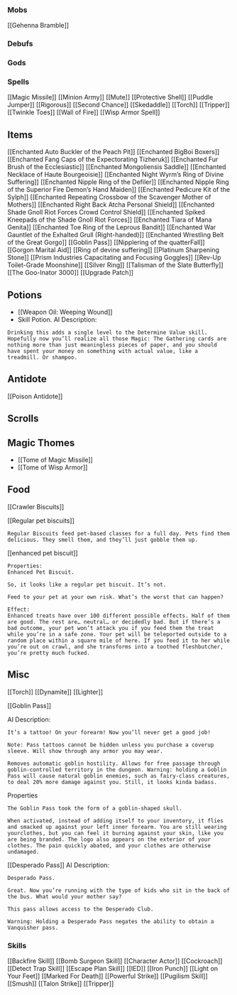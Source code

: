 

### Mobs
[[Gehenna Bramble]]


### Debufs

### Gods


### Spells

[[Magic Missile]]
[[Minion Army]]
[[Mute]]
[[Protective Shell]]
[[Puddle Jumper]]
[[Rigorous]]
[[Second Chance]]
[[Skedaddle]]
[[Torch]]
[[Tripper]]
[[Twinkle Toes]]
[[Wall of Fire]]
[[Wisp Armor Spell]]

## Items
[[Enchanted Auto Buckler of the Peach Pit]]
[[Enchanted BigBoi Boxers]]
[[Enchanted Fang Caps of the Expectorating Tizheruk]]
[[Enchanted Fur Brush of the Ecclesiastic]]
[[Enchanted Mongoliensis Saddle]]
[[Enchanted Necklace of Haute Bourgeoisie]]
[[Enchanted Night Wyrm’s Ring of Divine Suffering]]
[[Enchanted Nipple Ring of the Defiler]]
[[Enchanted Nipple Ring of the Superior Fire Demon’s Hand Maiden]]
[[Enchanted Pedicure Kit of the Sylph]]
[[Enchanted Repeating Crossbow of the Scavenger Mother of Mothers]]
[[Enchanted Right Back Atcha Personal Shield]]
[[Enchanted Shade Gnoll Riot Forces Crowd Control Shield]]
[[Enchanted Spiked Kneepads of the Shade Gnoll Riot Forces]]
[[Enchanted Tiara of Mana Genita]]
[[Enchanted Toe Ring of the Leprous Bandit]]
[[Enchanted War Gauntlet of the Exhalted Grull (Right-handed)]]
[[Enchanted Wrestling Belt of the Great Gorgo]]
[[Goblin Pass]]
[[Nipplering of the quatterFall]]
[[Gorgon Marital Aid]]
[[Ring of devine suffering]]
[[Platinum Sharpening Stone]]
[[Prism Industries Capacitating and Focusing Goggles]]
[[Rev-Up Toilet-Grade Moonshine]]
[[Silver Ring]]
[[Talisman of the Slate Butterfly]]
[[The Goo-Inator 3000]]
[[Upgrade Patch]]

## Potions

- [[Weapon Oil: Weeping Wound]]
- Skill Potion.
AI Description:
```
Drinking this adds a single level to the Determine Value skill. Hopefully now you’ll realize all those Magic: The Gathering cards are nothing more than just meaningless pieces of paper, and you should have spent your money on something with actual value, like a treadmill. Or shampoo.
```

## Antidote
[[Poison Antidote]]

## Scrolls


## Magic Thomes
- [[Tome of Magic Missile]]
- [[Tome of Wisp Armor]]


## Food
[[Crawler Biscuits]]

[[Regular pet biscuits]]
```
Regular Biscuits feed pet-based classes for a full day. Pets find them delicious. They smell them, and they’ll just gobble them up.
```

[[enhanced pet biscuit]]
```
Properties:
Enhanced Pet Biscuit.

So, it looks like a regular pet biscuit. It’s not.

Feed to your pet at your own risk. What’s the worst that can happen?

Effect:
Enhanced treats have over 100 different possible effects. Half of them are good. The rest are… neutral… or decidedly bad. But if there’s a bad outcome, your pet won’t attack you if you feed them the treat while you’re in a safe zone. Your pet will be teleported outside to a random place within a square mile of here. If you feed it to her while you’re out on crawl, and she transforms into a toothed fleshbutcher, you’re pretty much fucked.
```

## Misc

[[Torch]]
[[Dynamite]]
[[Lighter]]

[[Goblin Pass]]

AI Description:
```
It’s a tattoo! On your forearm! Now you’ll never get a good job!

Note: Pass tattoos cannot be hidden unless you purchase a coverup sleeve. Will show through any armor you may wear.

Removes automatic goblin hostility. Allows for free passage through goblin-controlled territory in the dungeon. Warning: holding a Goblin Pass will cause natural goblin enemies, such as fairy-class creatures, to deal 20% more damage against you. Still, it looks kinda badass.
```

Properties
```
The Goblin Pass took the form of a goblin-shaped skull.

When activated, instead of adding itself to your inventory, it flies and smacked up against your left inner forearm. You are still wearing yourclothes, but you can feel it burning against your skin, like you are being branded. The logo also appears on the exterior of your clothes. The pain quickly abated, and your clothes are otherwise undamaged.
```

[[Desperado Pass]]
AI Description:
```
Desperado Pass.

Great. Now you’re running with the type of kids who sit in the back of the bus. What would your mother say?

This pass allows access to the Desperado Club.

Warning: Holding a Desperado Pass negates the ability to obtain a Vanquisher pass.
```

### Skills

[[Backfire Skill]]
[[Bomb Surgeon Skill]]
[[Character Actor]]
[[Cockroach]]
[[Detect Trap Skill]]
[[Escape Plan Skill]]
[[IED]]
[[Iron Punch]]
[[Light on Your Feet]]
[[Marked For Death]]
[[Powerful Strike]]
[[Pugilism Skill]]
[[Smush]]
[[Talon Strike]]
[[Tripper]]
